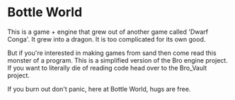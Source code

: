 # Bottle World
This is a game + engine that grew out of another game called 'Dwarf Conga'.  It grew into a dragon.  It is too complicated for its own good.  

But if you're interested in making games from sand then come read this monster of a program.  This is a simplified version of the Bro engine project.  If you want to literally die of reading code head over to the Bro_Vault project.


If you burn out don't panic, here at Bottle World, hugs are free.
